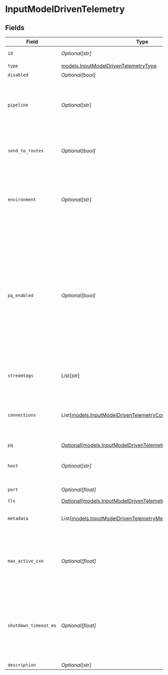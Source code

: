 # InputModelDrivenTelemetry


## Fields

| Field                                                                                                                                                                                                                                        | Type                                                                                                                                                                                                                                         | Required                                                                                                                                                                                                                                     | Description                                                                                                                                                                                                                                  |
| -------------------------------------------------------------------------------------------------------------------------------------------------------------------------------------------------------------------------------------------- | -------------------------------------------------------------------------------------------------------------------------------------------------------------------------------------------------------------------------------------------- | -------------------------------------------------------------------------------------------------------------------------------------------------------------------------------------------------------------------------------------------- | -------------------------------------------------------------------------------------------------------------------------------------------------------------------------------------------------------------------------------------------- |
| `id`                                                                                                                                                                                                                                         | *Optional[str]*                                                                                                                                                                                                                              | :heavy_minus_sign:                                                                                                                                                                                                                           | Unique ID for this input                                                                                                                                                                                                                     |
| `type`                                                                                                                                                                                                                                       | [models.InputModelDrivenTelemetryType](../models/inputmodeldriventelemetrytype.md)                                                                                                                                                           | :heavy_check_mark:                                                                                                                                                                                                                           | N/A                                                                                                                                                                                                                                          |
| `disabled`                                                                                                                                                                                                                                   | *Optional[bool]*                                                                                                                                                                                                                             | :heavy_minus_sign:                                                                                                                                                                                                                           | N/A                                                                                                                                                                                                                                          |
| `pipeline`                                                                                                                                                                                                                                   | *Optional[str]*                                                                                                                                                                                                                              | :heavy_minus_sign:                                                                                                                                                                                                                           | Pipeline to process data from this Source before sending it through the Routes                                                                                                                                                               |
| `send_to_routes`                                                                                                                                                                                                                             | *Optional[bool]*                                                                                                                                                                                                                             | :heavy_minus_sign:                                                                                                                                                                                                                           | Select whether to send data to Routes, or directly to Destinations.                                                                                                                                                                          |
| `environment`                                                                                                                                                                                                                                | *Optional[str]*                                                                                                                                                                                                                              | :heavy_minus_sign:                                                                                                                                                                                                                           | Optionally, enable this config only on a specified Git branch. If empty, will be enabled everywhere.                                                                                                                                         |
| `pq_enabled`                                                                                                                                                                                                                                 | *Optional[bool]*                                                                                                                                                                                                                             | :heavy_minus_sign:                                                                                                                                                                                                                           | Use a disk queue to minimize data loss when connected services block. See [Cribl Docs](https://docs.cribl.io/stream/persistent-queues) for PQ defaults (Cribl-managed Cloud Workers) and configuration options (on-prem and hybrid Workers). |
| `streamtags`                                                                                                                                                                                                                                 | List[*str*]                                                                                                                                                                                                                                  | :heavy_minus_sign:                                                                                                                                                                                                                           | Tags for filtering and grouping in @{product}                                                                                                                                                                                                |
| `connections`                                                                                                                                                                                                                                | List[[models.InputModelDrivenTelemetryConnection](../models/inputmodeldriventelemetryconnection.md)]                                                                                                                                         | :heavy_minus_sign:                                                                                                                                                                                                                           | Direct connections to Destinations, and optionally via a Pipeline or a Pack                                                                                                                                                                  |
| `pq`                                                                                                                                                                                                                                         | [Optional[models.InputModelDrivenTelemetryPq]](../models/inputmodeldriventelemetrypq.md)                                                                                                                                                     | :heavy_minus_sign:                                                                                                                                                                                                                           | N/A                                                                                                                                                                                                                                          |
| `host`                                                                                                                                                                                                                                       | *Optional[str]*                                                                                                                                                                                                                              | :heavy_minus_sign:                                                                                                                                                                                                                           | Address to bind on. Defaults to 0.0.0.0 (all addresses).                                                                                                                                                                                     |
| `port`                                                                                                                                                                                                                                       | *Optional[float]*                                                                                                                                                                                                                            | :heavy_minus_sign:                                                                                                                                                                                                                           | Port to listen on                                                                                                                                                                                                                            |
| `tls`                                                                                                                                                                                                                                        | [Optional[models.InputModelDrivenTelemetryTLSSettingsServerSide]](../models/inputmodeldriventelemetrytlssettingsserverside.md)                                                                                                               | :heavy_minus_sign:                                                                                                                                                                                                                           | N/A                                                                                                                                                                                                                                          |
| `metadata`                                                                                                                                                                                                                                   | List[[models.InputModelDrivenTelemetryMetadatum](../models/inputmodeldriventelemetrymetadatum.md)]                                                                                                                                           | :heavy_minus_sign:                                                                                                                                                                                                                           | Fields to add to events from this input                                                                                                                                                                                                      |
| `max_active_cxn`                                                                                                                                                                                                                             | *Optional[float]*                                                                                                                                                                                                                            | :heavy_minus_sign:                                                                                                                                                                                                                           | Maximum number of active connections allowed per Worker Process. Use 0 for unlimited.                                                                                                                                                        |
| `shutdown_timeout_ms`                                                                                                                                                                                                                        | *Optional[float]*                                                                                                                                                                                                                            | :heavy_minus_sign:                                                                                                                                                                                                                           | Time in milliseconds to allow the server to shutdown gracefully before forcing shutdown. Defaults to 5000.                                                                                                                                   |
| `description`                                                                                                                                                                                                                                | *Optional[str]*                                                                                                                                                                                                                              | :heavy_minus_sign:                                                                                                                                                                                                                           | N/A                                                                                                                                                                                                                                          |
